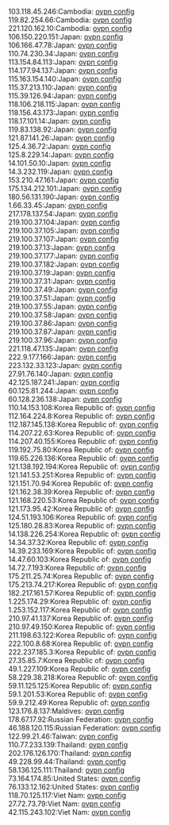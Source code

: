 103.118.45.246:Cambodia: [ovpn config](vpn/103_118_45_246.ovpn)  
119.82.254.66:Cambodia: [ovpn config](vpn/119_82_254_66.ovpn)  
221.120.162.10:Cambodia: [ovpn config](vpn/221_120_162_10.ovpn)  
106.150.220.151:Japan: [ovpn config](vpn/106_150_220_151.ovpn)  
106.166.47.78:Japan: [ovpn config](vpn/106_166_47_78.ovpn)  
110.74.230.34:Japan: [ovpn config](vpn/110_74_230_34.ovpn)  
113.154.84.113:Japan: [ovpn config](vpn/113_154_84_113.ovpn)  
114.177.94.137:Japan: [ovpn config](vpn/114_177_94_137.ovpn)  
115.163.154.140:Japan: [ovpn config](vpn/115_163_154_140.ovpn)  
115.37.213.110:Japan: [ovpn config](vpn/115_37_213_110.ovpn)  
115.39.126.94:Japan: [ovpn config](vpn/115_39_126_94.ovpn)  
118.106.218.115:Japan: [ovpn config](vpn/118_106_218_115.ovpn)  
118.156.43.173:Japan: [ovpn config](vpn/118_156_43_173.ovpn)  
118.17.101.14:Japan: [ovpn config](vpn/118_17_101_14.ovpn)  
119.83.138.92:Japan: [ovpn config](vpn/119_83_138_92.ovpn)  
121.87.141.26:Japan: [ovpn config](vpn/121_87_141_26.ovpn)  
125.4.36.72:Japan: [ovpn config](vpn/125_4_36_72.ovpn)  
125.8.229.14:Japan: [ovpn config](vpn/125_8_229_14.ovpn)  
14.101.50.10:Japan: [ovpn config](vpn/14_101_50_10.ovpn)  
14.3.232.119:Japan: [ovpn config](vpn/14_3_232_119.ovpn)  
153.210.47.161:Japan: [ovpn config](vpn/153_210_47_161.ovpn)  
175.134.212.101:Japan: [ovpn config](vpn/175_134_212_101.ovpn)  
180.56.131.190:Japan: [ovpn config](vpn/180_56_131_190.ovpn)  
1.66.33.45:Japan: [ovpn config](vpn/1_66_33_45.ovpn)  
217.178.137.54:Japan: [ovpn config](vpn/217_178_137_54.ovpn)  
219.100.37.104:Japan: [ovpn config](vpn/219_100_37_104.ovpn)  
219.100.37.105:Japan: [ovpn config](vpn/219_100_37_105.ovpn)  
219.100.37.107:Japan: [ovpn config](vpn/219_100_37_107.ovpn)  
219.100.37.13:Japan: [ovpn config](vpn/219_100_37_13.ovpn)  
219.100.37.177:Japan: [ovpn config](vpn/219_100_37_177.ovpn)  
219.100.37.182:Japan: [ovpn config](vpn/219_100_37_182.ovpn)  
219.100.37.19:Japan: [ovpn config](vpn/219_100_37_19.ovpn)  
219.100.37.31:Japan: [ovpn config](vpn/219_100_37_31.ovpn)  
219.100.37.49:Japan: [ovpn config](vpn/219_100_37_49.ovpn)  
219.100.37.51:Japan: [ovpn config](vpn/219_100_37_51.ovpn)  
219.100.37.55:Japan: [ovpn config](vpn/219_100_37_55.ovpn)  
219.100.37.58:Japan: [ovpn config](vpn/219_100_37_58.ovpn)  
219.100.37.86:Japan: [ovpn config](vpn/219_100_37_86.ovpn)  
219.100.37.87:Japan: [ovpn config](vpn/219_100_37_87.ovpn)  
219.100.37.96:Japan: [ovpn config](vpn/219_100_37_96.ovpn)  
221.118.47.135:Japan: [ovpn config](vpn/221_118_47_135.ovpn)  
222.9.177.166:Japan: [ovpn config](vpn/222_9_177_166.ovpn)  
223.132.33.123:Japan: [ovpn config](vpn/223_132_33_123.ovpn)  
27.91.76.140:Japan: [ovpn config](vpn/27_91_76_140.ovpn)  
42.125.187.241:Japan: [ovpn config](vpn/42_125_187_241.ovpn)  
60.125.81.244:Japan: [ovpn config](vpn/60_125_81_244.ovpn)  
60.128.236.138:Japan: [ovpn config](vpn/60_128_236_138.ovpn)  
110.14.153.108:Korea Republic of: [ovpn config](vpn/110_14_153_108.ovpn)  
112.164.224.8:Korea Republic of: [ovpn config](vpn/112_164_224_8.ovpn)  
112.187.145.138:Korea Republic of: [ovpn config](vpn/112_187_145_138.ovpn)  
114.207.22.63:Korea Republic of: [ovpn config](vpn/114_207_22_63.ovpn)  
114.207.40.155:Korea Republic of: [ovpn config](vpn/114_207_40_155.ovpn)  
119.192.75.80:Korea Republic of: [ovpn config](vpn/119_192_75_80.ovpn)  
119.65.226.136:Korea Republic of: [ovpn config](vpn/119_65_226_136.ovpn)  
121.138.192.194:Korea Republic of: [ovpn config](vpn/121_138_192_194.ovpn)  
121.141.53.251:Korea Republic of: [ovpn config](vpn/121_141_53_251.ovpn)  
121.151.70.94:Korea Republic of: [ovpn config](vpn/121_151_70_94.ovpn)  
121.162.38.39:Korea Republic of: [ovpn config](vpn/121_162_38_39.ovpn)  
121.168.220.53:Korea Republic of: [ovpn config](vpn/121_168_220_53.ovpn)  
121.173.95.42:Korea Republic of: [ovpn config](vpn/121_173_95_42.ovpn)  
124.51.193.106:Korea Republic of: [ovpn config](vpn/124_51_193_106.ovpn)  
125.180.28.83:Korea Republic of: [ovpn config](vpn/125_180_28_83.ovpn)  
14.138.226.254:Korea Republic of: [ovpn config](vpn/14_138_226_254.ovpn)  
14.34.37.32:Korea Republic of: [ovpn config](vpn/14_34_37_32.ovpn)  
14.39.233.169:Korea Republic of: [ovpn config](vpn/14_39_233_169.ovpn)  
14.47.60.103:Korea Republic of: [ovpn config](vpn/14_47_60_103.ovpn)  
14.72.7.193:Korea Republic of: [ovpn config](vpn/14_72_7_193.ovpn)  
175.211.25.74:Korea Republic of: [ovpn config](vpn/175_211_25_74.ovpn)  
175.213.74.217:Korea Republic of: [ovpn config](vpn/175_213_74_217.ovpn)  
182.217.161.57:Korea Republic of: [ovpn config](vpn/182_217_161_57.ovpn)  
1.225.174.29:Korea Republic of: [ovpn config](vpn/1_225_174_29.ovpn)  
1.253.152.117:Korea Republic of: [ovpn config](vpn/1_253_152_117.ovpn)  
210.97.41.137:Korea Republic of: [ovpn config](vpn/210_97_41_137.ovpn)  
210.97.49.150:Korea Republic of: [ovpn config](vpn/210_97_49_150.ovpn)  
211.198.63.122:Korea Republic of: [ovpn config](vpn/211_198_63_122.ovpn)  
222.100.8.68:Korea Republic of: [ovpn config](vpn/222_100_8_68.ovpn)  
222.237.185.3:Korea Republic of: [ovpn config](vpn/222_237_185_3.ovpn)  
27.35.85.7:Korea Republic of: [ovpn config](vpn/27_35_85_7.ovpn)  
49.1.227.109:Korea Republic of: [ovpn config](vpn/49_1_227_109.ovpn)  
58.229.38.218:Korea Republic of: [ovpn config](vpn/58_229_38_218.ovpn)  
59.11.125.125:Korea Republic of: [ovpn config](vpn/59_11_125_125.ovpn)  
59.1.201.53:Korea Republic of: [ovpn config](vpn/59_1_201_53.ovpn)  
59.9.212.49:Korea Republic of: [ovpn config](vpn/59_9_212_49.ovpn)  
123.176.8.137:Maldives: [ovpn config](vpn/123_176_8_137.ovpn)  
178.67.17.92:Russian Federation: [ovpn config](vpn/178_67_17_92.ovpn)  
46.188.120.115:Russian Federation: [ovpn config](vpn/46_188_120_115.ovpn)  
122.99.21.46:Taiwan: [ovpn config](vpn/122_99_21_46.ovpn)  
110.77.233.139:Thailand: [ovpn config](vpn/110_77_233_139.ovpn)  
202.176.126.170:Thailand: [ovpn config](vpn/202_176_126_170.ovpn)  
49.228.99.44:Thailand: [ovpn config](vpn/49_228_99_44.ovpn)  
58.136.125.111:Thailand: [ovpn config](vpn/58_136_125_111.ovpn)  
73.164.174.85:United States: [ovpn config](vpn/73_164_174_85.ovpn)  
76.133.12.162:United States: [ovpn config](vpn/76_133_12_162.ovpn)  
118.70.125.117:Viet Nam: [ovpn config](vpn/118_70_125_117.ovpn)  
27.72.73.79:Viet Nam: [ovpn config](vpn/27_72_73_79.ovpn)  
42.115.243.102:Viet Nam: [ovpn config](vpn/42_115_243_102.ovpn)  

